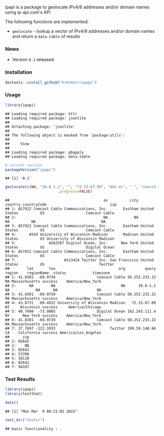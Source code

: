 ipapi is a package to geolocate IPv4/6 addresses and/or domain names using ip-api.com's API

The following functions are implemented:

-   `geolocate` - lookup a vector of IPv4/6 addresses and/or domain names and return a `data.table` of results

### News

-   Version `0.1` released

### Installation

``` r
devtools::install_github("hrbrmstr/ipapi")
```

### Usage

``` r
library(ipapi)
```

    ## Loading required package: httr
    ## Loading required package: jsonlite
    ## 
    ## Attaching package: 'jsonlite'
    ## 
    ## The following object is masked from 'package:utils':
    ## 
    ##     View
    ## 
    ## Loading required package: pbapply
    ## Loading required package: data.table

``` r
# current verison
packageVersion("ipapi")
```

    ## [1] '0.1'

``` r
geolocate(c(NA, "10.0.1.1", "", "72.33.67.89", "dds.ec", " ", "search.twitter.com"),
                        .progress=FALSE)
```

    ##                                           as          city       country countryCode                             isp
    ## 1: AS7922 Comcast Cable Communications, Inc.       Eastham United States          US                   Comcast Cable
    ## 2:                                        NA            NA            NA          NA                              NA
    ## 3: AS7922 Comcast Cable Communications, Inc.       Eastham United States          US                   Comcast Cable
    ## 4:      AS59 University of Wisconsin Madison       Madison United States          US University of Wisconsin Madison
    ## 5:               AS62567 Digital Ocean, Inc.      New York United States          US                   Digital Ocean
    ## 6: AS7922 Comcast Cable Communications, Inc.       Eastham United States          US                   Comcast Cable
    ## 7:                      AS13414 Twitter Inc. San Francisco United States          US                         Twitter
    ##        lat       lon                             org         query region    regionName  status            timezone
    ## 1: 41.8301  -69.9739                   Comcast Cable 50.252.233.22     MA Massachusetts success    America/New_York
    ## 2:      NA        NA                              NA      10.0.1.1     NA            NA      NA                  NA
    ## 3: 41.8301  -69.9739                   Comcast Cable 50.252.233.22     MA Massachusetts success    America/New_York
    ## 4: 43.0731  -89.4012 University of Wisconsin Madison   72.33.67.89     WI     Wisconsin success     America/Chicago
    ## 5: 40.7490  -73.9865                   Digital Ocean 162.243.111.4     NY      New York success    America/New_York
    ## 6: 41.8301  -69.9739                   Comcast Cable 50.252.233.22     MA Massachusetts success    America/New_York
    ## 7: 37.7697 -122.3933                         Twitter 199.59.148.84     CA    California success America/Los_Angeles
    ##      zip
    ## 1: 02642
    ## 2:    NA
    ## 3: 02642
    ## 4: 53706
    ## 5: 10118
    ## 6: 02642
    ## 7: 94107

### Test Results

``` r
library(ipapi)
library(testthat)

date()
```

    ## [1] "Mon Mar  9 09:21:02 2015"

``` r
test_dir("tests/")
```

    ## basic functionality : .
